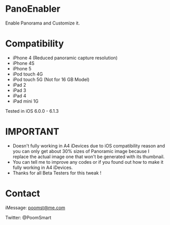 PanoEnabler
===========

Enable Panorama and Customize it.

Compatibility
===========

- iPhone 4 (Reduced panoramic capture resolution)
- iPhone 4S
- iPhone 5
- iPod touch 4G
- iPod touch 5G (Not for 16 GB Model)
- iPad 2
- iPad 3
- iPad 4
- iPad mini 1G

Tested in iOS 6.0.0 - 6.1.3

IMPORTANT
===========

- Doesn't fully working in A4 iDevices due to iOS compatibility reason and you can only get about 30% sizes of Panoramic image because I replace the actual image one that won't be generated with its thumbnail.
- You can tell me to improve any codes or if you found out how to make it fully working in A4 iDevices.
- Thanks for all Beta Testers for this tweak !

Contact
===========

iMessage: poomst@me.com

Twitter: @PoomSmart
